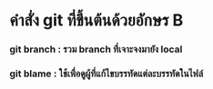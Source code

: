 # คำสั่ง git ที่ขึ้นต้นด้วยอักษร B
### git branch : รวม branch ที่เจาะจงมายัง local

### git blame : ใช้เพื่อดูผู้ที่แก้ไขบรรทัดแต่ละบรรทัดในไฟล์
